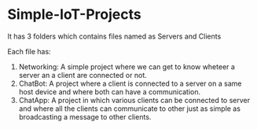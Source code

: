 # Simple-IoT-Projects

It has 3 folders which contains files named as Servers and Clients

Each file has:

1) Networking: A simple project where we can get to know wheteer a server an a client are connected or not.
2) ChatBot: A project where a client is connected to a server on a same host device and where both can have a communication.
3) ChatApp: A project in which various clients can be connected to server and where all the clients can communicate to other just as simple as broadcasting a message to other clients.
